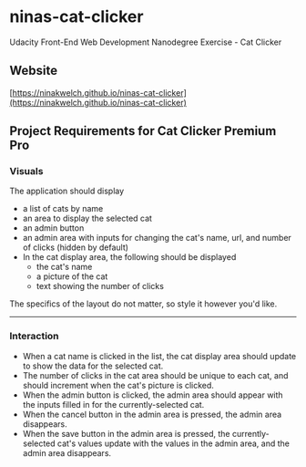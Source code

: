 # ninas-cat-clicker
Udacity Front-End Web Development Nanodegree Exercise - Cat Clicker

## Website

[https://ninakwelch.github.io/ninas-cat-clicker](https://ninakwelch.github.io/ninas-cat-clicker)


## Project Requirements for Cat Clicker Premium Pro

### Visuals

The application should display

* a list of cats by name
* an area to display the selected cat
* an admin button
* an admin area with inputs for changing the cat's name, url, and number of clicks (hidden by default)
* In the cat display area, the following should be displayed
	- the cat's name
	- a picture of the cat
	- text showing the number of clicks

The specifics of the layout do not matter, so style it however you'd like.

***

### Interaction

* When a cat name is clicked in the list, the cat display area should update to show the data for the selected cat.
* The number of clicks in the cat area should be unique to each cat, and should increment when the cat's picture is clicked.
* When the admin button is clicked, the admin area should appear with the inputs filled in for the currently-selected cat.
* When the cancel button in the admin area is pressed, the admin area disappears.
* When the save button in the admin area is pressed, the currently-selected cat's values update with the values in the admin area, and the admin area disappears.


